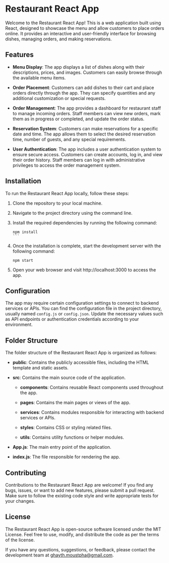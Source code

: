 # Restaurant React App

Welcome to the Restaurant React App! This is a web application built using React, designed to showcase the menu and allow customers to place orders online. It provides an interactive and user-friendly interface for browsing dishes, managing orders, and making reservations.

## Features

- **Menu Display**: The app displays a list of dishes along with their descriptions, prices, and images. Customers can easily browse through the available menu items.

- **Order Placement**: Customers can add dishes to their cart and place orders directly through the app. They can specify quantities and any additional customization or special requests.

- **Order Management**: The app provides a dashboard for restaurant staff to manage incoming orders. Staff members can view new orders, mark them as in progress or completed, and update the order status.

- **Reservation System**: Customers can make reservations for a specific date and time. The app allows them to select the desired reservation time, number of guests, and any special requirements.

- **User Authentication**: The app includes a user authentication system to ensure secure access. Customers can create accounts, log in, and view their order history. Staff members can log in with administrative privileges to access the order management system.

## Installation

To run the Restaurant React App locally, follow these steps:

1. Clone the repository to your local machine.

1. Navigate to the project directory using the command line.

1. Install the required dependencies by running the following command:

   ````
   npm install
   ```

   ````

1. Once the installation is complete, start the development server with the following command:

   ```
   npm start
   ```

1. Open your web browser and visit http://localhost:3000 to access the app.

## Configuration

The app may require certain configuration settings to connect to backend services or APIs. You can find the configuration file in the project directory, usually named `config.js` or `config.json`. Update the necessary values such as API endpoints or authentication credentials according to your environment.

## Folder Structure

The folder structure of the Restaurant React App is organized as follows:

- **public**: Contains the publicly accessible files, including the HTML template and static assets.

- **src**: Contains the main source code of the application.

  - **components**: Contains reusable React components used throughout the app.

  - **pages**: Contains the main pages or views of the app.

  - **services**: Contains modules responsible for interacting with backend services or APIs.

  - **styles**: Contains CSS or styling related files.

  - **utils**: Contains utility functions or helper modules.

- **App.js**: The main entry point of the application.

- **index.js**: The file responsible for rendering the app.

## Contributing

Contributions to the Restaurant React App are welcome! If you find any bugs, issues, or want to add new features, please submit a pull request. Make sure to follow the existing code style and write appropriate tests for your changes.

## License

The Restaurant React App is open-source software licensed under the MIT License. Feel free to use, modify, and distribute the code as per the terms of the license.

If you have any questions, suggestions, or feedback, please contact the development team at [ghayth.moustpha@gmail.com](mailto:ghayth.moustpha@gmail.com).